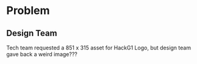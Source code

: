 # Problem

## Design Team

Tech team requested a 851 x 315 asset for HackG1 Logo, but design team gave back a weird image???

